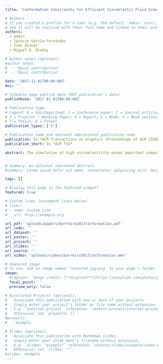 ```yaml
---
title: 'Conformation Constraints for Efficient Viscoelastic Fluid Simulation'

# Authors
# If you created a profile for a user (e.g. the default `admin` user), write the username (folder name) here
# and it will be replaced with their full name and linked to their profile.
authors:
  - admin
  - Ignacio García-Fernández
  - Iván Alduán
  - Miguel A. Otaduy

# Author notes (optional)
#author_notes:
#  - 'Equal contribution'
#  - 'Equal contribution'

date: '2017-11-01T00:00:00Z'
doi: ''

# Schedule page publish date (NOT publication's date).
publishDate: '2017-01-01T00:00:00Z'

# Publication type.
# Legend: 0 = Uncategorized; 1 = Conference paper; 2 = Journal article;
# 3 = Preprint / Working Paper; 4 = Report; 5 = Book; 6 = Book section;
# 7 = Thesis; 8 = Patent
publication_types: ['2']

# Publication name and optional abbreviated publication name.
publication: In *ACM Transactions on Graphics (Proceedings of ACM SIGGRAPH Asia)*
publication_short: In *ACM ToG*

abstract: The simulation of high viscoelasticity poses important computational challenges. One is the diffculty to robustly measure strain and its derivatives in a medium without permanent structure. Another is the high stiffness of the governing differential equations. Solutions that tackle these challenges exist, but they are computationally slow. We propose a constraint-based model of viscoelasticity that enables effcient simulation of highly viscous and viscoelastic phenomena. Our model reformulates, in a constraint-based fashion, a constitutive model of viscoelasticity for polymeric fluids, which defines simple governing equations for a conformation tensor. The model can represent a diverse palette of materials, spanning elastoplastic, highly viscous, and inviscid liquid behaviors. In addition, we have designed a constrained dynamics solver that extends the position-based dynamics method to handle effciently both position-based and velocity-based constraints. We show results that range from interactive simulation of viscoelastic effects to large-scale simulation of high viscosity with competitive performance.


# Summary. An optional shortened abstract.
#summary: Lorem ipsum dolor sit amet, consectetur adipiscing elit. Duis posuere tellus ac convallis placerat. Proin tincidunt magna sed ex sollicitudin condimentum.

tags: []

# Display this page in the Featured widget?
featured: true

# Custom links (uncomment lines below)
# links:
# - name: Custom Link
#   url: http://example.org

url_pdf: 'uploads/papers/barreiro2017conformation.pdf'
url_code: ''
url_dataset: ''
url_poster: ''
url_project: ''
url_slides: ''
url_source: ''
url_video: 'uploads/videos/barreiro2017conformation.m4v'

# Featured image
# To use, add an image named `featured.jpg/png` to your page's folder.
image:
  #caption: 'Image credit: [**Unsplash**](https://unsplash.com/photos/pLCdAaMFLTE)'
  focal_point: ''
  preview_only: false

# Associated Projects (optional).
#   Associate this publication with one or more of your projects.
#   Simply enter your project's folder or file name without extension.
#   E.g. `internal-project` references `content/project/internal-project/index.md`.
#   Otherwise, set `projects: []`.
#projects:
#  - example

# Slides (optional).
#   Associate this publication with Markdown slides.
#   Simply enter your slide deck's filename without extension.
#   E.g. `slides: "example"` references `content/slides/example/index.md`.
#   Otherwise, set `slides: ""`.
#slides: example
---
```

